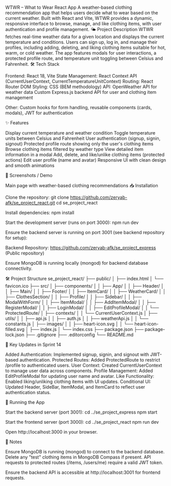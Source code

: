 WTWR – What to Wear React App
A weather-based clothing recommendation app that helps users decide what to wear based on the current weather. Built with React and Vite, WTWR provides a dynamic, responsive interface to browse, manage, and like clothing items, with user authentication and profile management.
🌤 Project Description
WTWR fetches real-time weather data for a given location and displays the current temperature and conditions. Users can sign up, log in, and manage their profiles, including adding, deleting, and liking clothing items suitable for hot, warm, or cold weather. The app features modals for user interactions, a protected profile route, and temperature unit toggling between Celsius and Fahrenheit.
🛠 Tech Stack

Frontend: React 18, Vite
State Management: React Context API (CurrentUserContext, CurrentTemperatureUnitContext)
Routing: React Router DOM
Styling: CSS (BEM methodology)
API:
OpenWeather API for weather data
Custom Express.js backend API for user and clothing item management


Other: Custom hooks for form handling, reusable components (cards, modals), JWT for authentication

✨ Features

Display current temperature and weather condition
Toggle temperature units between Celsius and Fahrenheit
User authentication (signup, signin, signout)
Protected profile route showing only the user's clothing items
Browse clothing items filtered by weather type
View detailed item information in a modal
Add, delete, and like/unlike clothing items (protected actions)
Edit user profile (name and avatar)
Responsive UI with clean design and smooth animations

📸 Screenshots / Demo

Main page with weather-based clothing recommendations
📥 Installation

Clone the repository:
git clone https://github.com/zeryab-afk/se_project_react.git
cd se_project_react


Install dependencies:
npm install


Start the development server (runs on port 3000):
npm run dev


Ensure the backend server is running on port 3001 (see backend repository for setup):


Backend Repository: https://github.com/zeryab-afk/se_project_express (Public repository)


Ensure MongoDB is running locally (mongod) for backend database connectivity.


🛠 Project Structure
se_project_react/
├── public/
│   ├── index.html
│   └── favicon.ico
├── src/
│   ├── components/
│   │   ├── App/
│   │   ├── Header/
│   │   ├── Main/
│   │   ├── Footer/
│   │   ├── ItemCard/
│   │   ├── WeatherCard/
│   │   ├── ClothesSection/
│   │   ├── Profile/
│   │   ├── Sidebar/
│   │   ├── ModalWithForm/
│   │   ├── ItemModal/
│   │   ├── AddItemModal/
│   │   ├── RegisterModal/
│   │   ├── LoginModal/
│   │   ├── EditProfileModal/
│   │   └── ProtectedRoute/
│   ├── contexts/
│   │   └── CurrentUserContext.js
│   ├── utils/
│   │   ├── api.js
│   │   ├── auth.js
│   │   ├── weatherApi.js
│   │   └── constants.js
│   ├── images/
│   │   ├── heart-icon.svg
│   │   └── heart-icon-filled.svg
│   ├── index.js
│   └── index.css
├── package.json
├── package-lock.json
├── .gitignore
├── .editorconfig
└── README.md


🔧 Key Updates in Sprint 14

Added Authentication: Implemented signup, signin, and signout with JWT-based authentication.
Protected Routes: Added ProtectedRoute to restrict /profile to authenticated users.
User Context: Created CurrentUserContext to manage user data across components.
Profile Management: Added EditProfileModal for updating user name and avatar.
Like Functionality: Enabled liking/unliking clothing items with UI updates.
Conditional UI: Updated Header, SideBar, ItemModal, and ItemCard to reflect user authentication status.

🚀 Running the App

Start the backend server (port 3001):
cd ../se_project_express
npm start


Start the frontend server (port 3000):
cd ../se_project_react
npm run dev


Open http://localhost:3000 in your browser.


📝 Notes

Ensure MongoDB is running (mongod) to connect to the backend database.
Delete any "test" clothing items in MongoDB Compass if present.
API requests to protected routes (/items, /users/me) require a valid JWT token.

Ensure the backend API is accessible at http://localhost:3001 for frontend requests.
